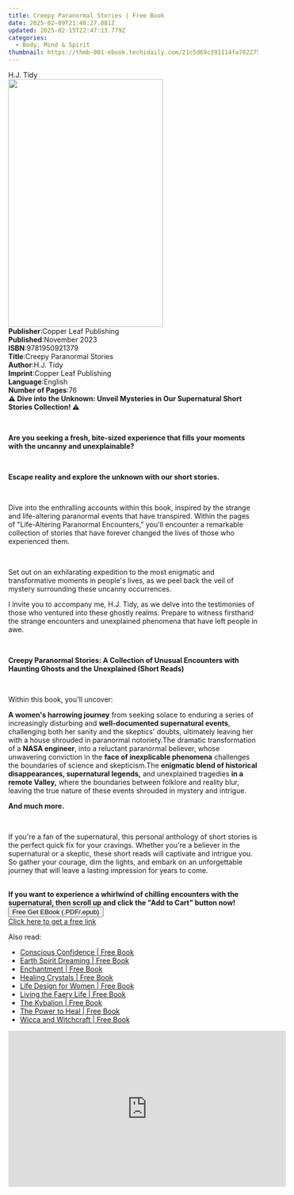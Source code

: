 ```yaml
---
title: Creepy Paranormal Stories | Free Book
date: 2025-02-09T21:48:27.881Z
updated: 2025-02-15T22:47:13.779Z
categories:
  - Body, Mind & Spirit
thumbnail: https://thmb-001-ebook.techidaily.com/21c5d69c391114fa78227588e0cfa20d0a8bf35cb277a9be71a6399fbb7a6711.jpg
---
```

<main id="book-container">
  <div class="flex flex-col">
    <div class="book-brief flex-1 py-6 px-4 sm:p-6 md:py-10 md:px-8">
      <!-- brief-->
      <div class="book-brief-main">H.J. Tidy</div>
    </div>
    <div
      class="book-meta-info flex-1 grid gap-4 col-start-1 col-end-3 row-start-1 sm:mb-6 sm:grid-cols-4 lg:gap-6 lg:col-start-2 lg:row-end-6 lg:row-span-6 lg:mb-0"
    >
      <div
        class="book-meta-info-left place-content-center mt-4 p-4 text-sm leading-6 col-start-2 col-span-2 dark:text-slate-400"
      >
        <img
          class="w-full h-500 object-cover rounded-lg sm:h-255 sm:col-span-2 lg:col-span-full"
          src="https://img-001-ebook.techidaily.com/658582e33a90c275c5ff6468b078a08a0e5d53eb153f562ab5fd7eb9bcd65dbc.jpg"
          alt=""
          width="312"
          height="500"
        />
      </div>
      <div
        class="book-meta-info-right mt-2 col-start-1 row-start-2 col-span-3 self-center"
      >
        <!-- meta data  -->
        <div class="flex flex-col px-4 md:px-8">
          <div class="flex-1">
            <strong>Publisher</strong>:<span class="px-2"
              >Copper Leaf Publishing</span
            >
          </div>
          <div class="flex-1">
            <strong>Published</strong>:<span class="px-2">November 2023</span>
          </div>
          <div class="flex-1">
            <strong>ISBN</strong>:<span class="px-2">9781950921379</span>
          </div>
          <div class="flex-1">
            <strong>Title</strong>:<span class="px-2"
              >Creepy Paranormal Stories</span
            >
          </div>
          <div class="flex-1">
            <strong>Author</strong>:<span class="px-2">H.J. Tidy</span>
          </div>
          <div class="flex-1">
            <strong>Imprint</strong>:<span class="px-2"
              >Copper Leaf Publishing</span
            >
          </div>
          <div class="flex-1">
            <strong>Language</strong>:<span class="px-2">English</span>
          </div>
          <div class="flex-1">
            <strong>Number of Pages</strong>:<span class="px-2">76</span>
          </div>
        </div>
      </div>
    </div>
    <div class="book-description flex-1 py-6 px-4 sm:p-6 md:py-10 md:px-8">
      <div class="book-description-main">
        <div accordion-content="" id="description">
          <strong
            >⚠ Dive into the Unknown: Unveil Mysteries in Our Supernatural
            Short Stories Collection!&nbsp;⚠</strong
          >
          <p><br /></p>
          <strong
            >Are you seeking a fresh, bite-sized experience that fills your
            moments with the uncanny and unexplainable?</strong
          >
          <p><br /></p>
          <strong
            ><strong
              >Escape reality and explore the unknown with our short
              stories.</strong
            ></strong
          >
          <p><br /></p>
          <p>
            Dive into the enthralling accounts within this book, inspired by the
            strange and life-altering paranormal events that have transpired.
            Within the pages of "Life-Altering Paranormal Encounters," you'll
            encounter a remarkable collection of stories that have forever
            changed the lives of those who experienced them.
          </p>
          <p><br /></p>
          <p>
            Set out on an exhilarating expedition to the most enigmatic and
            transformative moments in people's lives, as we peel back the veil
            of mystery surrounding these uncanny occurrences.
          </p>
          <p>
            I invite you to accompany me, H.J. Tidy, as we delve into the
            testimonies of those who ventured into these ghostly realms. Prepare
            to witness firsthand the strange encounters and unexplained
            phenomena that have left people in awe.
          </p>
          <p><br /></p>
          <strong
            ><strong>Creepy Paranormal Stories: </strong>A Collection of Unusual
            Encounters with Haunting Ghosts and the Unexplained (Short
            Reads)</strong
          >
          <p><br /></p>
          <p>Within this book, you'll uncover:</p>
          <b>A women's harrowing journey</b> from seeking solace to enduring a
          series of increasingly disturbing and
          <b>well-documented supernatural events</b>, challenging both her
          sanity and the skeptics' doubts, ultimately leaving her with a house
          shrouded in paranormal notoriety.The dramatic transformation of a
          <b>NASA engineer</b>, into a reluctant paranormal believer, whose
          unwavering conviction in the
          <b>face of inexplicable phenomena</b> challenges the boundaries of
          science and skepticism.The
          <b
            >enigmatic blend of historical disappearances, supernatural
            legends,</b
          >
          and unexplained tragedies <b>in a remote Valley,</b> where the
          boundaries between folklore and reality blur, leaving the true nature
          of these events shrouded in mystery and intrigue.
          <p><strong>And much more.</strong></p>
          <p><br /></p>
          <p>
            If you're a fan of the supernatural, this personal anthology of
            short stories is the perfect quick fix for your cravings. Whether
            you're a believer in the supernatural or a skeptic, these short
            reads will captivate and intrigue you. So gather your courage, dim
            the lights, and embark on an unforgettable journey that will leave a
            lasting impression for years to come.
          </p>
          <strong><br /></strong
          ><strong
            ><strong
              >If you want to experience a whirlwind of chilling encounters with
              the supernatural, then scroll up and click the "Add to Cart"
              button now!</strong
            ></strong
          >
        </div>
        <div class="accordion-fader"></div>
      </div>
    </div>
    <div class="book-excerpts flex-1 py-6 px-4 sm:p-6 md:py-10 md:px-8"></div>
    <div
      class="book-about-author flex-1 py-6 px-4 sm:p-6 md:py-10 md:px-8"
    ></div>
    <div class="book-free-get flex-1 py-6 px-4 sm:p-6 md:py-10 md:px-8">
      <button
        id="btn-free-get"
        class="bg-blue-500 hover:bg-blue-700 text-white font-bold py-2 px-4 rounded"
      >
        Free Get EBook (.PDF/.epub)
      </button>
      <div id="countdown-display" class="px-2 text-lg mt-2"></div>
      <a
        id="free-link"
        class="hidden bg-blue-500 hover:bg-blue-700 text-white font-bold py-2 px-4 rounded"
        href="https://www.ebooks.com/en-us/book/211249717/creepy-paranormal-stories/h-j-tidy/"
        target="_blank"
        >Click here to get a free link</a
      >
    </div>
    <script>
      let countdownTime = 0;
      let countdownInterval = null;
      document
        .getElementById('btn-free-get')
        .addEventListener('click', startCountdown);
      function startCountdown() {
        countdownTime = new Date().getTime() + 60000 * 3;
        countdownInterval = setInterval(updateCountdown, 1000);
        document.getElementById('btn-free-get').disabled = true;
        document
          .getElementById('btn-free-get')
          .classList.add('bg-gray-500', 'cursor-not-allowed');
      }
      function updateCountdown() {
        let currentTime = new Date().getTime();
        let timeLeft = countdownTime - currentTime;
        let secondsLeft = Math.floor(timeLeft / 1000);
        document.getElementById('countdown-display').innerHTML =
          `Remaining time: ${secondsLeft} seconds.`;
        if (secondsLeft <= 0) {
          clearInterval(countdownInterval);
          document.getElementById('btn-free-get').classList.add('hidden');
          document.getElementById('free-link').classList.remove('hidden');
          document.getElementById('countdown-display').innerHTML = '';
        }
      }
    </script>
  </div>
</main>

<ins class="adsbygoogle"
      style="display:block"
      data-ad-client="ca-pub-7571918770474297"
      data-ad-slot="8358498916"
      data-ad-format="auto"
      data-full-width-responsive="true"></ins>
    

<span class="atpl-alsoreadstyle">Also read:</span>
<div><ul>
<li><a href="https://novels-ebooks.techidaily.com/209676666-9781620559567-conscious-confidence/"><u>Conscious Confidence | Free Book</u></a></li>
<li><a href="https://novels-ebooks.techidaily.com/209676663-9781620559888-earth-spirit-dreaming/"><u>Earth Spirit Dreaming | Free Book</u></a></li>
<li><a href="https://novels-ebooks.techidaily.com/209679979-9781782506232-enchantment/"><u>Enchantment | Free Book</u></a></li>
<li><a href="https://novels-ebooks.techidaily.com/209677278-9781465489432-healing-crystals/"><u>Healing Crystals | Free Book</u></a></li>
<li><a href="https://novels-ebooks.techidaily.com/209680338-9781620559161-life-design-for-women/"><u>Life Design for Women | Free Book</u></a></li>
<li><a href="https://novels-ebooks.techidaily.com/209679963-9781642500622-living-the-faery-life/"><u>Living the Faery Life | Free Book</u></a></li>
<li><a href="https://novels-ebooks.techidaily.com/209676747-9781722523060-the-kybalion/"><u>The Kybalion | Free Book</u></a></li>
<li><a href="https://novels-ebooks.techidaily.com/209678098-9780990942443-the-power-to-heal/"><u>The Power to Heal | Free Book</u></a></li>
<li><a href="https://novels-ebooks.techidaily.com/209677279-9781465489418-wicca-and-witchcraft/"><u>Wicca and Witchcraft | Free Book</u></a></li>
</ul></div>

<!-- affiliate ads begin -->
<iframe width="560" height="315" src="https://www.youtube.com/embed/eu4vwlZcMvM?si=4vEczfVU4BUUFP-t" title="YouTube video player" frameborder="0" allow="accelerometer; autoplay; clipboard-write; encrypted-media; gyroscope; picture-in-picture; web-share" referrerpolicy="strict-origin-when-cross-origin" allowfullscreen></iframe>
<!-- affiliate ads end -->

